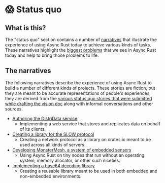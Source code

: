 # 😱 Status quo

## What is this?

The "status quo" section contains a number of [narratives](#the-narratives) that illustrate the experience of using Async Rust today to achieve various kinds of tasks. These narratives highlight the [biggest problems](./status_quo/problems.md) that we see in Async Rust today and help to bring those problems to life.

## The narratives

The following narratives describe the experience of using Async Rust to build a number of different kinds of projects. These stories are fiction, but they are meant to be accurate representations of people's experiences; they are derived from the [various status quo stories that were submitted while drafting the vision doc](../submitted_stories/status_quo.md) along with informal conversations and other sources. 

- [Authoring the DistriData service](./status_quo/DistriData.md)
    - Implementing a web service that stores and replicates data on behalf of its clients.
- [Creating a library for the SLOW protocol](./status_quo/slow.md)
    - Creating a network protocol as a library on crates.io meant to be used across all kinds of servers.
- [Developing MonsterMesh, a system of embedded sensors](./status_quo/monster_mesh.md)
    - Using Async Rust on tiny nodes that run without an operating system, memory allocator, or other such niceties.
- [Implementing a base64 decoding library](./status_quo/base64.md)
    - Creating a reusable library meant to be used in both embedded and non-embedded environments.
